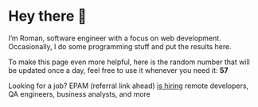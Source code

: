 # Hey there 👋

I’m Roman, software engineer with a focus on web development. Occasionally, I do
some programming stuff and put the results here.

To make this page even more helpful, here is the random number that will be
updated once a day, feel free to use it whenever you need it: **57**

Looking for a job? EPAM (referral link ahead) [is hiring](https://epa.ms/RomanGusev) remote developers,
QA engineers, business analysts, and more

